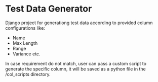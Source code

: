 <h1> Test Data Generator </h1>
<p>
   Django project for generationg test data according to provided column configurations like:
   <ul>
   <li>Name</li>
   <li>Max Length</li>
   <li>Range</li>
   <li>Variance etc.</li>
   </ul>  

   In case requirement do not match, user can pass a custom script to generate the specific column, it will be saved as a python file in the /col_scripts directory.  
</p>

